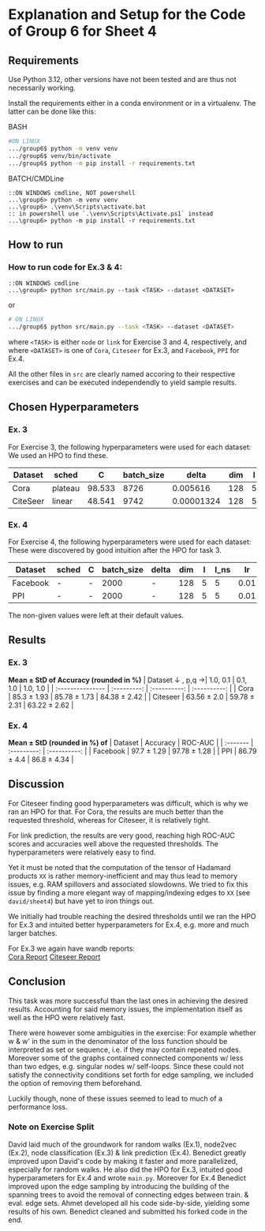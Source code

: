 # Explanation and Setup for the Code of Group 6 for Sheet 4

## Requirements

Use Python 3.12, other versions have not been tested and are thus not necessarily working.

Install the requirements either in a conda environment or in a virtualenv. The latter can be done like this:

BASH

```bash
#ON LINUX
.../group6$ python -m venv venv
.../group6$ venv/bin/activate
.../group6$ python -m pip install -r requirements.txt
```

BATCH/CMDLine

```batch
::ON WINDOWS cmdline, NOT powershell
...\group6> python -m venv venv
...\group6> .\venv\Scripts\activate.bat
:: in powershell use `.\venv\Scripts\Activate.ps1` instead
...\group6> python -m pip install -r requirements.txt
```

## How to run

### How to run code for Ex.3 & 4:

```batch
::ON WINDOWS cmdline
...\group6> python src/main.py --task <TASK> --dataset <DATASET>
```

or

```bash
# ON LINUX
.../group6$ python src/main.py --task <TASK> --dataset <DATASET>
```

where `<TASK>` is either `node` or `link` for Exercise 3 and 4, respectively, and <br>
where `<DATASET>` is one of `Cora`, `Citeseer` for Ex.3, and  `Facebook`, `PPI` for Ex.4.

All the other files in `src` are clearly named accoring to their respective exercises and can be executed independendly to yield sample results.


## Chosen Hyperparameters

### Ex. 3

For Exercise 3, the following hyperparameters were used for each dataset:<br>
We used an HPO to find these.


| Dataset   | sched    | C      | batch_size | delta       | dim  | l   | l_ns | lr       | n_epochs | p   | q   |
|-----------|----------|--------|------------|-------------|------|-----|------|----------|----------|-----|-----|
| Cora      | plateau  | 98.533 | 8726       | 0.005616    | 128  | 5   | 5    | 0.006572 | 250      | 1   | 0.1 |
| CiteSeer  | linear   | 48.541 | 9742       | 0.00001324  | 128  | 5   | 5    | 0.0968   | 200      | 1   | 0.1 |


### Ex. 4

For Exercise 4, the following hyperparameters were used for each dataset:<br>
These were discovered by good intuition after the HPO for task 3.

| Dataset  | sched | C   | batch_size | delta | dim   | l   | l_ns | lr   | n_epochs | p   | q   |
|----------|-------|-----|------------|-------|-------|-----|------|------|----------|-----|-----|
| Facebook | -     | -   | 2000       | -     | 128   | 5   | 5    | 0.01 | 100      | 1.0 | 1.0 |
| PPI      | -     | -   | 2000       | -     | 128   | 5   | 5    | 0.01 | 100      | 1.0 | 1.0 |

The non-given values were left at their default values.


## Results

### Ex. 3
__Mean ± StD of Accuracy (rounded in %)__
| Dataset ↓ , p,q →| 1.0, 0.1    | 0.1, 1.0     | 1.0, 1.0     |
| :--------------- | :---------: | :----------: | :----------: |
| Cora             | 85.3 ± 1.93 | 85.78 ± 1.73 | 84.38 ± 2.42 |
| Citeseer         | 63.56 ± 2.0 | 59.78 ± 2.31 | 63.22 ± 2.62 |


### Ex. 4
__Mean ± StD (rounded in %) of__
| Dataset  | Accuracy    | ROC-AUC      |
| :------- | :---------: | :----------: |
| Facebook | 97.7 ± 1.29 | 97.78 ± 1.28 |
| PPI      | 86.79 ± 4.4 | 86.8 ± 4.34  |


## Discussion

For Citeseer finding good hyperparameters was difficult, which is why we ran an HPO for that.
For Cora, the results are much better than the requested threshold, whereas for Citeseer, it is relatively tight.

For link prediction, the results are very good, reaching high ROC-AUC scores and accuracies well above the requested thresholds. The hyperparameters were relatively easy to find.

Yet it must be noted that the computation of the tensor of Hadamard products `XX` is rather memory-inefficient and may thus lead to memory issues, e.g. RAM spillovers and associated slowdowns. We tried to fix this issue by finding a more elegant way of mapping/indexing edges to `XX` (see `david/sheet4`) but have yet to iron things out.

We initially had trouble reaching the desired thresholds until we ran the HPO for Ex.3 and intuited better hyperparameters for Ex.4, e.g. more and much larger batches.

For Ex.3 we again have wandb reports:<br>
[Cora Report](https://wandb.ai/gerlach/labcourse_node2vec_Cora_fixed/reports/Cora-Wandb-Report--Vmlldzo4NDA0Mzgx)
[Citeseer Report](https://wandb.ai/gerlach/labcourse_node2vec_Citeseer_fixed/reports/Citeseer-Wandb-Report--Vmlldzo4NDA0Mzk4)


## Conclusion

This task was more successful than the last ones in achieving the desired results. Accounting for said memory issues, the implementation itself as well as the HPO were relatively fast.

There were however some ambiguities in the exercise: For example whether w & w' in the sum in the denominator of the loss function should be interpreted as set or sequence, i.e. if they may contain repeated nodes. Moreover some of the graphs contained connected components w/ less than two edges, e.g. singular nodes w/ self-loops. Since these could not satisfy the connectivity conditions set forth for edge sampling, we included the option of removing them beforehand.

Luckily though, none of these issues seemed to lead to much of a performance loss.


### Note on Exercise Split

David laid much of the groundwork for random walks (Ex.1), node2vec (Ex.2), node classification (Ex.3) & link prediction (Ex.4).
Benedict greatly improved upon David's code by making it faster and more parallelized, especially for random walks.
He also did the HPO for Ex.3, intuited good hyperparameters for Ex.4 and wrote `main.py`.
Moreover for Ex.4 Benedict improved upon the edge sampling by introducing the building of the spanning trees to avoid the removal of connecting edges between train. & eval. edge sets.
Ahmet developed all his code side-by-side, yielding some results of his own. Benedict cleaned and submitted his forked code in the end.
